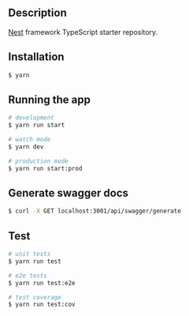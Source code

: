 ## Description

[Nest](https://github.com/nestjs/nest) framework TypeScript starter repository.

## Installation

```bash
$ yarn
```

## Running the app

```bash
# development
$ yarn run start

# watch mode
$ yarn dev

# production mode
$ yarn run start:prod
```

## Generate swagger docs

```bash
$ curl -X GET localhost:3001/api/swagger/generate
```

## Test

```bash
# unit tests
$ yarn run test

# e2e tests
$ yarn run test:e2e

# test coverage
$ yarn run test:cov
```
